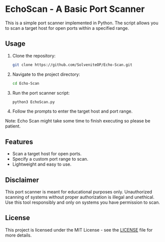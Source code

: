 # EchoScan - A Basic Port Scanner

This is a simple port scanner implemented in Python. The script allows you to scan a target host for open ports within a specified range.

## Usage

1. Clone the repository:
    ```bash
    git clone https://github.com/SolveniteOP/Echo-Scan.git
    ```

2. Navigate to the project directory:
    ```bash
    cd Echo-Scan
    ```

3. Run the port scanner script:
    ```bash
    python3 EchoScan.py
    ```

4. Follow the prompts to enter the target host and port range.

Note: Echo Scan might take some time to finish executing so please be patient.

## Features

- Scan a target host for open ports.
- Specify a custom port range to scan.
- Lightweight and easy to use.

## Disclaimer

This port scanner is meant for educational purposes only. Unauthorized scanning of systems without proper authorization is illegal and unethical. Use this tool responsibly and only on systems you have permission to scan.

## License

This project is licensed under the MIT License - see the [LICENSE](LICENSE) file for more details.

